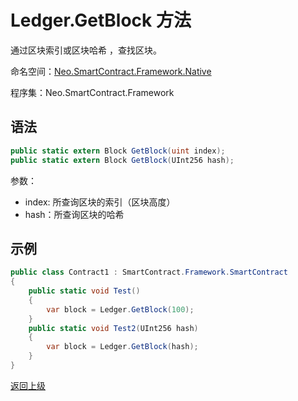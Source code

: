 # Ledger.GetBlock 方法

通过区块索引或区块哈希 ，查找区块。

命名空间：[Neo.SmartContract.Framework.Native](../../native.md)

程序集：Neo.SmartContract.Framework

## 语法

```c#
public static extern Block GetBlock(uint index);
public static extern Block GetBlock(UInt256 hash);
```

参数：

- index: 所查询区块的索引（区块高度）
- hash：所查询区块的哈希

## 示例

```c#
public class Contract1 : SmartContract.Framework.SmartContract
{
    public static void Test()
    {
        var block = Ledger.GetBlock(100);
    }
    public static void Test2(UInt256 hash)
    {
        var block = Ledger.GetBlock(hash);
    }
}
```
[返回上级](../Ledger.md)